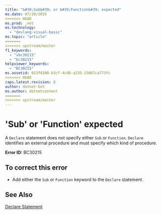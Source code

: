 ```yaml
---
title: "&#39;Sub&#39; or &#39;Function&#39; expected"
ms.date: 07/20/2015
<<<<<<< HEAD
ms.prod: .net
ms.technology: 
  - "devlang-visual-basic"
ms.topic: "article"
=======
>>>>>>> upstream/master
f1_keywords: 
  - "vbc30215"
  - "bc30215"
helpviewer_keywords: 
  - "BC30215"
ms.assetid: 013f4200-b3cf-4cd8-a235-15067ca773fc
<<<<<<< HEAD
caps.latest.revision: 8
author: dotnet-bot
ms.author: dotnetcontent
=======
>>>>>>> upstream/master
---
```

# &#39;Sub&#39; or &#39;Function&#39; expected
A `Declare` statement does not specify either `Sub` or `Function`. `Declare` identifies an external procedure and must specify which kind of procedure.  
  
 **Error ID:** BC30215  
  
## To correct this error  
  
-   Add either the `Sub` or `Function` keyword to the `Declare` statement.  
  
## See Also  
 [Declare Statement](../../visual-basic/language-reference/statements/declare-statement.md)
